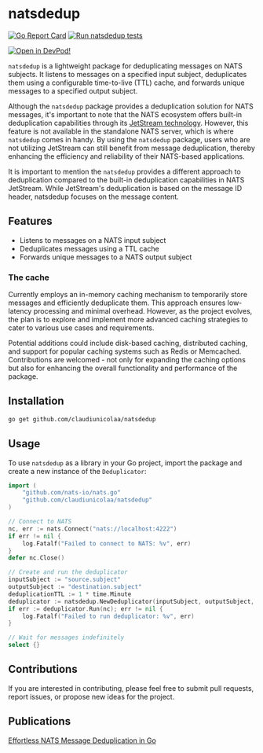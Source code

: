 # natsdedup

[![Go Report Card](https://goreportcard.com/badge/github.com/claudiunicolaa/natsdedup)](https://goreportcard.com/report/github.com/claudiunicolaa/natsdedup)
[![Run natsdedup tests](https://github.com/claudiunicolaa/natsdedup/actions/workflows/tests.yml/badge.svg?branch=main)](https://github.com/claudiunicolaa/natsdedup/actions/workflows/tests.yml)

[![Open in DevPod!](https://devpod.sh/assets/open-in-devpod.svg)](https://devpod.sh/open#https://github.com/claudiunicolaa/natsdedup)

`natsdedup` is a lightweight package for deduplicating messages on NATS subjects. 
It listens to messages on a specified input subject, deduplicates them using a configurable time-to-live (TTL) cache, and forwards unique messages to a specified output subject.

Although the `natsdedup` package provides a deduplication solution for NATS messages, it's important to note that the NATS ecosystem offers built-in deduplication capabilities through its [JetStream technology](https://docs.nats.io/using-nats/developer/develop_jetstream/model_deep_dive#message-deduplication). 
However, this feature is not available in the standalone NATS server, which is where `natsdedup` comes in handy. 
By using the `natsdedup` package, users who are not utilizing JetStream can still benefit from message deduplication, thereby enhancing the efficiency and reliability of their NATS-based applications.

It is important to mention the `natsdedup` provides a different approach to deduplication compared to the built-in deduplication capabilities in NATS JetStream. 
While JetStream's deduplication is based on the message ID header, natsdedup focuses on the message content.

## Features

- Listens to messages on a NATS input subject
- Deduplicates messages using a TTL cache
- Forwards unique messages to a NATS output subject

### The cache 

Currently employs an in-memory caching mechanism to temporarily store messages and efficiently deduplicate them. 
This approach ensures low-latency processing and minimal overhead. 
However, as the project evolves, the plan is to explore and implement more advanced caching strategies to cater to various use cases and requirements. 

Potential additions could include disk-based caching, distributed caching, and support for popular caching systems such as Redis or Memcached. 
Contributions are welcomed - not only for expanding the caching options but also for enhancing the overall functionality and performance of the package.

## Installation

```bash
go get github.com/claudiunicolaa/natsdedup
```

## Usage
To use `natsdedup` as a library in your Go project, import the package and create a new instance of the `Deduplicator`:

```go
import (
	"github.com/nats-io/nats.go"
	"github.com/claudiunicolaa/natsdedup"
)

// Connect to NATS
nc, err := nats.Connect("nats://localhost:4222")
if err != nil {
	log.Fatalf("Failed to connect to NATS: %v", err)
}
defer nc.Close()

// Create and run the deduplicator
inputSubject := "source.subject"
outputSubject := "destination.subject"
deduplicationTTL := 1 * time.Minute
deduplicator := natsdedup.NewDeduplicator(inputSubject, outputSubject, deduplicationTTL)
if err := deduplicator.Run(nc); err != nil {
	log.Fatalf("Failed to run deduplicator: %v", err)
}

// Wait for messages indefinitely
select {}

```

## Contributions
If you are interested in contributing, please feel free to submit pull requests, report issues, or propose new ideas for the project.

## Publications

[Effortless NATS Message Deduplication in Go](https://dev.to/claudiunicolaa/effortless-nats-message-deduplication-in-go-2ohl)
